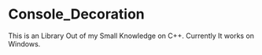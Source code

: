# Console_Decoration
This is an Library Out of my Small Knowledge on C++. Currently It works on Windows.
